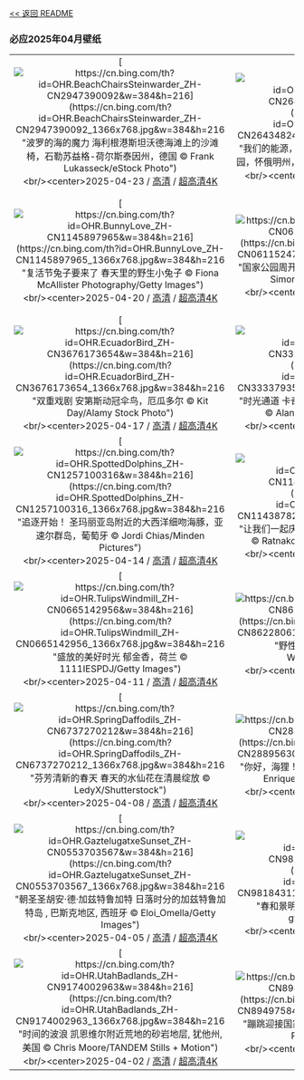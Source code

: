 [<< 返回 README](../../README.md)
### 必应2025年04月壁纸
||||
|:---:|:---:|:---:|
|[![https://cn.bing.com/th?id=OHR.BeachChairsSteinwarder_ZH-CN2947390092&w=384&h=216](https://cn.bing.com/th?id=OHR.BeachChairsSteinwarder_ZH-CN2947390092_1366x768.jpg&w=384&h=216 "波罗的海的魔力&#10;海利根港斯坦沃德海滩上的沙滩椅，石勒苏益格-荷尔斯泰因州，德国&#10;© Frank Lukasseck/eStock Photo")](https://cn.bing.com/search?q=%e6%b5%b7%e5%88%a9%e6%a0%b9%e6%b8%af%e6%96%af&form=hpcapt&mkt=zh-cn&filters=HpDate:"20250422_1600")<br/><center>2025-04-23 / [高清](https://cn.bing.com/th?id=OHR.BeachChairsSteinwarder_ZH-CN2947390092_1920x1200.jpg&w=1920&h=1200) / [超高清4K](https://cn.bing.com/th?id=OHR.BeachChairsSteinwarder_ZH-CN2947390092_UHD.jpg&w=3840&h=2160)<center/>|[![https://cn.bing.com/th?id=OHR.YellowstoneSpring_ZH-CN2643482467&w=384&h=216](https://cn.bing.com/th?id=OHR.YellowstoneSpring_ZH-CN2643482467_1366x768.jpg&w=384&h=216 "我们的能源，我们的星球&#10;大棱镜彩泉，黄石国家公园，怀俄明州，美国&#10;© Ajith Kumar/Getty Images")](https://cn.bing.com/search?q=%e4%b8%96%e7%95%8c%e5%9c%b0%e7%90%83%e6%97%a5&form=hpcapt&mkt=zh-cn&filters=HpDate:"20250421_1600")<br/><center>2025-04-22 / [高清](https://cn.bing.com/th?id=OHR.YellowstoneSpring_ZH-CN2643482467_1920x1200.jpg&w=1920&h=1200) / [超高清4K](https://cn.bing.com/th?id=OHR.YellowstoneSpring_ZH-CN2643482467_UHD.jpg&w=3840&h=2160)<center/>|[![https://cn.bing.com/th?id=OHR.JoshuaStars_ZH-CN1375098210&w=384&h=216](https://cn.bing.com/th?id=OHR.JoshuaStars_ZH-CN1375098210_1366x768.jpg&w=384&h=216 "银河的魔力之下&#10;银河下的约书亚树，加利福尼亚州，美国&#10;© Chao Zhang/Getty Images")](https://cn.bing.com/search?q=%e7%ba%a6%e4%b9%a6%e4%ba%9a%e6%a0%91&form=hpcapt&mkt=zh-cn&filters=HpDate:"20250420_1600")<br/><center>2025-04-21 / [高清](https://cn.bing.com/th?id=OHR.JoshuaStars_ZH-CN1375098210_1920x1200.jpg&w=1920&h=1200) / [超高清4K](https://cn.bing.com/th?id=OHR.JoshuaStars_ZH-CN1375098210_UHD.jpg&w=3840&h=2160)<center/>|
|[![https://cn.bing.com/th?id=OHR.BunnyLove_ZH-CN1145897965&w=384&h=216](https://cn.bing.com/th?id=OHR.BunnyLove_ZH-CN1145897965_1366x768.jpg&w=384&h=216 "复活节兔子要来了&#10;春天里的野生小兔子&#10;© Fiona McAllister Photography/Getty Images")](https://cn.bing.com/search?q=%e5%a4%8d%e6%b4%bb%e8%8a%82%e5%85%94%e5%ad%90&form=hpcapt&mkt=zh-cn&filters=HpDate:"20250419_1600")<br/><center>2025-04-20 / [高清](https://cn.bing.com/th?id=OHR.BunnyLove_ZH-CN1145897965_1920x1200.jpg&w=1920&h=1200) / [超高清4K](https://cn.bing.com/th?id=OHR.BunnyLove_ZH-CN1145897965_UHD.jpg&w=3840&h=2160)<center/>|[![https://cn.bing.com/th?id=OHR.ZionValley_ZH-CN0611524754&w=384&h=216](https://cn.bing.com/th?id=OHR.ZionValley_ZH-CN0611524754_1366x768.jpg&w=384&h=216 "国家公园周开始了&#10;锡安国家公园，犹他州，美国&#10;© Simon Dannhauer/Getty Images")](https://cn.bing.com/search?q=%e9%94%a1%e5%ae%89%e5%9b%bd%e5%ae%b6%e5%85%ac%e5%9b%ad&form=hpcapt&mkt=zh-cn&filters=HpDate:"20250418_1600")<br/><center>2025-04-19 / [高清](https://cn.bing.com/th?id=OHR.ZionValley_ZH-CN0611524754_1920x1200.jpg&w=1920&h=1200) / [超高清4K](https://cn.bing.com/th?id=OHR.ZionValley_ZH-CN0611524754_UHD.jpg&w=3840&h=2160)<center/>|[![https://cn.bing.com/th?id=OHR.GoremeTurkey_ZH-CN0255739302&w=384&h=216](https://cn.bing.com/th?id=OHR.GoremeTurkey_ZH-CN0255739302_1366x768.jpg&w=384&h=216 "纪念历史&#10;卡帕多西亚格雷梅国家公园上空的热气球，土耳其&#10;© Anton Petrus/Getty Images")](https://cn.bing.com/search?q=%e5%9b%bd%e9%99%85%e5%8f%a4%e8%bf%b9%e9%81%97%e5%9d%80%e6%97%a5&form=hpcapt&mkt=zh-cn&filters=HpDate:"20250417_1600")<br/><center>2025-04-18 / [高清](https://cn.bing.com/th?id=OHR.GoremeTurkey_ZH-CN0255739302_1920x1200.jpg&w=1920&h=1200) / [超高清4K](https://cn.bing.com/th?id=OHR.GoremeTurkey_ZH-CN0255739302_UHD.jpg&w=3840&h=2160)<center/>|
|[![https://cn.bing.com/th?id=OHR.EcuadorBird_ZH-CN3676173654&w=384&h=216](https://cn.bing.com/th?id=OHR.EcuadorBird_ZH-CN3676173654_1366x768.jpg&w=384&h=216 "双重戏剧&#10;安第斯动冠伞鸟，厄瓜多尔&#10;© Kit Day/Alamy Stock Photo")](https://cn.bing.com/search?q=%e5%ae%89%e7%ac%ac%e6%96%af%e5%8a%a8%e5%86%a0%e4%bc%9e%e9%b8%9f&form=hpcapt&mkt=zh-cn&filters=HpDate:"20250416_1600")<br/><center>2025-04-17 / [高清](https://cn.bing.com/th?id=OHR.EcuadorBird_ZH-CN3676173654_1920x1200.jpg&w=1920&h=1200) / [超高清4K](https://cn.bing.com/th?id=OHR.EcuadorBird_ZH-CN3676173654_UHD.jpg&w=3840&h=2160)<center/>|[![https://cn.bing.com/th?id=OHR.KachinaBridge_ZH-CN3333793502&w=384&h=216](https://cn.bing.com/th?id=OHR.KachinaBridge_ZH-CN3333793502_1366x768.jpg&w=384&h=216 "时光通道&#10;卡奇纳桥，天然桥国家区，犹他州，美国&#10;© Alan Majchrowicz/Getty Images")](https://cn.bing.com/search?q=%e5%a4%a9%e7%84%b6%e6%a1%a5%e5%9b%bd%e5%ae%b6%e5%8c%ba&form=hpcapt&mkt=zh-cn&filters=HpDate:"20250415_1600")<br/><center>2025-04-16 / [高清](https://cn.bing.com/th?id=OHR.KachinaBridge_ZH-CN3333793502_1920x1200.jpg&w=1920&h=1200) / [超高清4K](https://cn.bing.com/th?id=OHR.KachinaBridge_ZH-CN3333793502_UHD.jpg&w=3840&h=2160)<center/>|[![https://cn.bing.com/th?id=OHR.CerezoEnFlor_ZH-CN2951543796&w=384&h=216](https://cn.bing.com/th?id=OHR.CerezoEnFlor_ZH-CN2951543796_1366x768.jpg&w=384&h=216 "梦幻城堡！&#10;卡拉奥拉城堡，格拉纳达，西班牙&#10;© Ugo Mellone/eStock Photo")](https://cn.bing.com/search?q=%e6%a0%bc%e6%8b%89%e7%ba%b3%e8%be%be&form=hpcapt&mkt=zh-cn&filters=HpDate:"20250414_1600")<br/><center>2025-04-15 / [高清](https://cn.bing.com/th?id=OHR.CerezoEnFlor_ZH-CN2951543796_1920x1200.jpg&w=1920&h=1200) / [超高清4K](https://cn.bing.com/th?id=OHR.CerezoEnFlor_ZH-CN2951543796_UHD.jpg&w=3840&h=2160)<center/>|
|[![https://cn.bing.com/th?id=OHR.SpottedDolphins_ZH-CN1257100316&w=384&h=216](https://cn.bing.com/th?id=OHR.SpottedDolphins_ZH-CN1257100316_1366x768.jpg&w=384&h=216 "追逐开始！&#10;圣玛丽亚岛附近的大西洋细吻海豚，亚速尔群岛，葡萄牙&#10;© Jordi Chias/Minden Pictures")](https://cn.bing.com/search?q=%e5%a4%a7%e8%a5%bf%e6%b4%8b%e7%bb%86%e5%90%bb%e6%b5%b7%e8%b1%9a&form=hpcapt&mkt=zh-cn&filters=HpDate:"20250413_1600")<br/><center>2025-04-14 / [高清](https://cn.bing.com/th?id=OHR.SpottedDolphins_ZH-CN1257100316_1920x1200.jpg&w=1920&h=1200) / [超高清4K](https://cn.bing.com/th?id=OHR.SpottedDolphins_ZH-CN1257100316_UHD.jpg&w=3840&h=2160)<center/>|[![https://cn.bing.com/th?id=OHR.ThailandPagodas_ZH-CN1143878296&w=384&h=216](https://cn.bing.com/th?id=OHR.ThailandPagodas_ZH-CN1143878296_1366x768.jpg&w=384&h=216 "让我们一起庆祝宋干节！&#10;班克鲁特的唐赛寺，泰国&#10;© Ratnakorn Piyasirisorost/Getty Images")](https://cn.bing.com/search?q=%e6%b3%bc%e6%b0%b4%e8%8a%82&form=hpcapt&mkt=zh-cn&filters=HpDate:"20250412_1600")<br/><center>2025-04-13 / [高清](https://cn.bing.com/th?id=OHR.ThailandPagodas_ZH-CN1143878296_1920x1200.jpg&w=1920&h=1200) / [超高清4K](https://cn.bing.com/th?id=OHR.ThailandPagodas_ZH-CN1143878296_UHD.jpg&w=3840&h=2160)<center/>|[![https://cn.bing.com/th?id=OHR.SpaceFlight_ZH-CN0927394503&w=384&h=216](https://cn.bing.com/th?id=OHR.SpaceFlight_ZH-CN0927394503_1366x768.jpg&w=384&h=216 "改变世界的108分钟&#10;从国际空间站穹顶俯瞰南太平洋&#10;© NASA")](https://cn.bing.com/search?q=%e5%9b%bd%e9%99%85%e8%bd%bd%e4%ba%ba%e8%88%aa%e5%a4%a9%e6%97%a5&form=hpcapt&mkt=zh-cn&filters=HpDate:"20250411_1600")<br/><center>2025-04-12 / [高清](https://cn.bing.com/th?id=OHR.SpaceFlight_ZH-CN0927394503_1920x1200.jpg&w=1920&h=1200) / [超高清4K](https://cn.bing.com/th?id=OHR.SpaceFlight_ZH-CN0927394503_UHD.jpg&w=3840&h=2160)<center/>|
|[![https://cn.bing.com/th?id=OHR.TulipsWindmill_ZH-CN0665142956&w=384&h=216](https://cn.bing.com/th?id=OHR.TulipsWindmill_ZH-CN0665142956_1366x768.jpg&w=384&h=216 "盛放的美好时光&#10;郁金香，荷兰&#10;© 1111IESPDJ/Getty Images")](https://cn.bing.com/search?q=%e9%83%81%e9%87%91%e9%a6%99&form=hpcapt&mkt=zh-cn&filters=HpDate:"20250410_1600")<br/><center>2025-04-11 / [高清](https://cn.bing.com/th?id=OHR.TulipsWindmill_ZH-CN0665142956_1920x1200.jpg&w=1920&h=1200) / [超高清4K](https://cn.bing.com/th?id=OHR.TulipsWindmill_ZH-CN0665142956_UHD.jpg&w=3840&h=2160)<center/>|[![https://cn.bing.com/th?id=OHR.LittleFoxes_ZH-CN8622806156&w=384&h=216](https://cn.bing.com/th?id=OHR.LittleFoxes_ZH-CN8622806156_1366x768.jpg&w=384&h=216 "野性本能&#10;靠近巢穴的红狐幼崽&#10;© WildMedia/Shutterstock")](https://cn.bing.com/search?q=%e7%ba%a2%e7%8b%90%e5%b9%bc%e5%b4%bd&form=hpcapt&mkt=zh-cn&filters=HpDate:"20250409_1600")<br/><center>2025-04-10 / [高清](https://cn.bing.com/th?id=OHR.LittleFoxes_ZH-CN8622806156_1920x1200.jpg&w=1920&h=1200) / [超高清4K](https://cn.bing.com/th?id=OHR.LittleFoxes_ZH-CN8622806156_UHD.jpg&w=3840&h=2160)<center/>|[![https://cn.bing.com/th?id=OHR.BlueNaxos_ZH-CN7863097040&w=384&h=216](https://cn.bing.com/th?id=OHR.BlueNaxos_ZH-CN7863097040_1366x768.jpg&w=384&h=216 "在繁星闪耀之前&#10;纳克索斯岛的蓝色时刻，基克拉泽斯群岛，希腊&#10;© Sizun Eye/Getty Images")](https://cn.bing.com/search?q=%e5%b8%8c%e8%85%8a%e7%ba%b3%e5%85%8b%e7%b4%a2%e6%96%af%e5%b2%9b&form=hpcapt&mkt=zh-cn&filters=HpDate:"20250408_1600")<br/><center>2025-04-09 / [高清](https://cn.bing.com/th?id=OHR.BlueNaxos_ZH-CN7863097040_1920x1200.jpg&w=1920&h=1200) / [超高清4K](https://cn.bing.com/th?id=OHR.BlueNaxos_ZH-CN7863097040_UHD.jpg&w=3840&h=2160)<center/>|
|[![https://cn.bing.com/th?id=OHR.SpringDaffodils_ZH-CN6737270212&w=384&h=216](https://cn.bing.com/th?id=OHR.SpringDaffodils_ZH-CN6737270212_1366x768.jpg&w=384&h=216 "芬芳清新的春天&#10;春天的水仙花在清晨绽放&#10;© LedyX/Shutterstock")](https://cn.bing.com/search?q=%e6%b0%b4%e4%bb%99%e8%8a%b1&form=hpcapt&mkt=zh-cn&filters=HpDate:"20250407_1600")<br/><center>2025-04-08 / [高清](https://cn.bing.com/th?id=OHR.SpringDaffodils_ZH-CN6737270212_1920x1200.jpg&w=1920&h=1200) / [超高清4K](https://cn.bing.com/th?id=OHR.SpringDaffodils_ZH-CN6737270212_UHD.jpg&w=3840&h=2160)<center/>|[![https://cn.bing.com/th?id=OHR.BeaverDay_ZH-CN2889563041&w=384&h=216](https://cn.bing.com/th?id=OHR.BeaverDay_ZH-CN2889563041_1366x768.jpg&w=384&h=216 "你好，海狸！&#10;美洲海狸, Moran, 怀俄明州, 美国&#10;© Enrique Aguirre Aves/Getty Images")](https://cn.bing.com/search?q=%e5%9b%bd%e9%99%85%e6%b5%b7%e7%8b%b8%e6%97%a5&form=hpcapt&mkt=zh-cn&filters=HpDate:"20250406_1600")<br/><center>2025-04-07 / [高清](https://cn.bing.com/th?id=OHR.BeaverDay_ZH-CN2889563041_1920x1200.jpg&w=1920&h=1200) / [超高清4K](https://cn.bing.com/th?id=OHR.BeaverDay_ZH-CN2889563041_UHD.jpg&w=3840&h=2160)<center/>|[![https://cn.bing.com/th?id=OHR.ShardLondon2025_ZH-CN0722863055&w=384&h=216](https://cn.bing.com/th?id=OHR.ShardLondon2025_ZH-CN0722863055_1366x768.jpg&w=384&h=216 "伦敦最尖锐的地标&#10;碎片大厦，伦敦&#10;© Dennis Fischer Photography/Moment/Getty Images")](https://cn.bing.com/search?q=%e7%a2%8e%e7%89%87%e5%a4%a7%e5%8e%a6&form=hpcapt&mkt=zh-cn&filters=HpDate:"20250405_1600")<br/><center>2025-04-06 / [高清](https://cn.bing.com/th?id=OHR.ShardLondon2025_ZH-CN0722863055_1920x1200.jpg&w=1920&h=1200) / [超高清4K](https://cn.bing.com/th?id=OHR.ShardLondon2025_ZH-CN0722863055_UHD.jpg&w=3840&h=2160)<center/>|
|[![https://cn.bing.com/th?id=OHR.GaztelugatxeSunset_ZH-CN0553703567&w=384&h=216](https://cn.bing.com/th?id=OHR.GaztelugatxeSunset_ZH-CN0553703567_1366x768.jpg&w=384&h=216 "朝圣圣胡安·德·加兹特鲁加特&#10;日落时分的加兹特鲁加特岛 , 巴斯克地区, 西班牙&#10;© Eloi_Omella/Getty Images")](https://cn.bing.com/search?q=%e5%8a%a0%e5%85%b9%e7%89%b9%e9%b2%81%e5%8a%a0%e7%89%b9&form=hpcapt&mkt=zh-cn&filters=HpDate:"20250404_1600")<br/><center>2025-04-05 / [高清](https://cn.bing.com/th?id=OHR.GaztelugatxeSunset_ZH-CN0553703567_1920x1200.jpg&w=1920&h=1200) / [超高清4K](https://cn.bing.com/th?id=OHR.GaztelugatxeSunset_ZH-CN0553703567_UHD.jpg&w=3840&h=2160)<center/>|[![https://cn.bing.com/th?id=OHR.QingMingY25_ZH-CN9818431198&w=384&h=216](https://cn.bing.com/th?id=OHR.QingMingY25_ZH-CN9818431198_1366x768.jpg&w=384&h=216 "春和景明&#10;苏州古镇风景，江苏省，中国&#10;© gyn9038/Getty Images")](https://cn.bing.com/search?q=%e6%b8%85%e6%98%8e%e8%8a%82&form=hpcapt&mkt=zh-cn&filters=HpDate:"20250403_1600")<br/><center>2025-04-04 / [高清](https://cn.bing.com/th?id=OHR.QingMingY25_ZH-CN9818431198_1920x1200.jpg&w=1920&h=1200) / [超高清4K](https://cn.bing.com/th?id=OHR.QingMingY25_ZH-CN9818431198_UHD.jpg&w=3840&h=2160)<center/>|[![https://cn.bing.com/th?id=OHR.SaguaroRainbow_ZH-CN0139056375&w=384&h=216](https://cn.bing.com/th?id=OHR.SaguaroRainbow_ZH-CN0139056375_1366x768.jpg&w=384&h=216 "天空无极限&#10;沃森峰上空的彩虹, 巨人柱国家公园, 亚利桑那州, 美国&#10;© Frank Staub/Getty Images")](https://cn.bing.com/search?q=%e5%bd%a9%e8%99%b9&form=hpcapt&mkt=zh-cn&filters=HpDate:"20250402_1600")<br/><center>2025-04-03 / [高清](https://cn.bing.com/th?id=OHR.SaguaroRainbow_ZH-CN0139056375_1920x1200.jpg&w=1920&h=1200) / [超高清4K](https://cn.bing.com/th?id=OHR.SaguaroRainbow_ZH-CN0139056375_UHD.jpg&w=3840&h=2160)<center/>|
|[![https://cn.bing.com/th?id=OHR.UtahBadlands_ZH-CN9174002963&w=384&h=216](https://cn.bing.com/th?id=OHR.UtahBadlands_ZH-CN9174002963_1366x768.jpg&w=384&h=216 "时间的波浪&#10;凯恩维尔附近荒地的砂岩地层, 犹他州, 美国&#10;© Chris Moore/TANDEM Stills + Motion")](https://cn.bing.com/search?q=%e7%8a%b9%e4%bb%96%e5%b7%9e%e5%87%af%e6%81%a9%e7%bb%b4%e5%b0%94&form=hpcapt&mkt=zh-cn&filters=HpDate:"20250401_1600")<br/><center>2025-04-02 / [高清](https://cn.bing.com/th?id=OHR.UtahBadlands_ZH-CN9174002963_1920x1200.jpg&w=1920&h=1200) / [超高清4K](https://cn.bing.com/th?id=OHR.UtahBadlands_ZH-CN9174002963_UHD.jpg&w=3840&h=2160)<center/>|[![https://cn.bing.com/th?id=OHR.TicanFrog_ZH-CN8949758487&w=384&h=216](https://cn.bing.com/th?id=OHR.TicanFrog_ZH-CN8949758487_1366x768.jpg&w=384&h=216 "蹦跳迎接国家青蛙月&#10;树蛙, 哥斯达黎加&#10;© Ondrej Prosicky/Shutterstock")](https://cn.bing.com/search?q=%e8%bf%90%e6%b2%b3%e5%8c%ba%e6%a0%91%e8%9b%99&form=hpcapt&mkt=zh-cn&filters=HpDate:"20250331_1600")<br/><center>2025-04-01 / [高清](https://cn.bing.com/th?id=OHR.TicanFrog_ZH-CN8949758487_1920x1200.jpg&w=1920&h=1200) / [超高清4K](https://cn.bing.com/th?id=OHR.TicanFrog_ZH-CN8949758487_UHD.jpg&w=3840&h=2160)<center/>